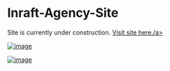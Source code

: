 # Inraft-Agency-Site
Site is currently under construction.
<a href="https://inraft.com">Visit site here./a>


![image](https://user-images.githubusercontent.com/37941642/188210323-ba194b19-5bfc-423e-8943-bb3bd24b2e8e.png)

![image](https://user-images.githubusercontent.com/37941642/188210368-714ec683-16d3-4452-b15e-852fae8e5c5f.png)
